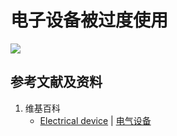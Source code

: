 # 电子设备被过度使用

![](/images/手机时代人类学习和工作面临的困境/电子设备被过度使用/1a1.jpg)

## 参考文献及资料

1. 维基百科
	- [Electrical device](https://en.wikipedia.org/wiki/Electrical_device) | [电气设备](https://zh.wikipedia.org/wiki/%E9%9B%BB%E6%B0%A3%E8%A8%AD%E5%82%99)


